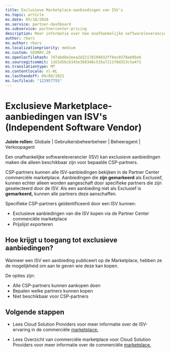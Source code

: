 ```yaml
---
title: Exclusieve Marketplace-aanbiedingen van ISV's
ms.topic: article
ms.date: 05/18/2020
ms.service: partner-dashboard
ms.subservice: partnercenter-pricing
description: Meer informatie over hoe onafhankelijke softwareleveranciers (ISV's) bepaalde aanbiedingen exclusief en alleen beschikbaar maken voor specifieke CSP-partners.
author: rbars
ms.author: rbars
ms.localizationpriority: medium
ms.custom: SEOMAY.20
ms.openlocfilehash: 7d7abd8e2eea2d22178194832ff8ec0370ab05eb
ms.sourcegitcommit: 1161d5bcb345e368348c535a7211f0d353c5a471
ms.translationtype: MT
ms.contentlocale: nl-NL
ms.lasthandoff: 09/09/2021
ms.locfileid: "123957755"
---
```

# <a name="marketplace-exclusive-offers-from-independent-software-vendors"></a>Exclusieve Marketplace-aanbiedingen van ISV's (Independent Software Vendor)

**Juiste rollen:** Globale | Gebruikersbeheerbeheer | Beheeragent | Verkoopagent

Een onafhankelijke softwareleverancier (ISV) kan exclusieve aanbiedingen maken die alleen beschikbaar zijn voor bepaalde CSP-partners.

CSP-partners kunnen alle ISV-aanbiedingen bekijken in de Partner Center commerciële marketplace. Aanbiedingen die **zijn gemarkeerd** als Exclusief, kunnen echter alleen worden aangeschaft door specifieke partners die zijn geselecteerd door de ISV. Als een aanbieding niet als Exclusief is **gemarkeerd,** kunnen alle partners deze aanschaffen.

Specifieke CSP-partners geïdentificeerd door een ISV kunnen:

- Exclusieve aanbiedingen van die ISV kopen via de Partner Center commerciële marketplace
- Prijslijst exporteren

## <a name="how-do-you-gain-access-to-exclusive-offers"></a>Hoe krijgt u toegang tot exclusieve aanbiedingen?

Wanneer een ISV een aanbieding publiceert op de Marketplace, hebben ze de mogelijkheid om aan te geven wie deze kan kopen.

De opties zijn:

- Alle CSP-partners kunnen aankopen doen
- Bepalen welke partners kunnen kopen
- Niet beschikbaar voor CSP-partners

## <a name="next-steps"></a>Volgende stappen

- Lees Cloud Solution Providers voor meer informatie over de ISV-ervaring in de commerciële [marketplace.](/azure/marketplace/cloud-solution-providers)

- Lees Overzicht van commerciële marketplace voor Cloud Solution Providers voor meer informatie over de commerciële [marketplace.](csp-commercial-marketplace-overview.md)